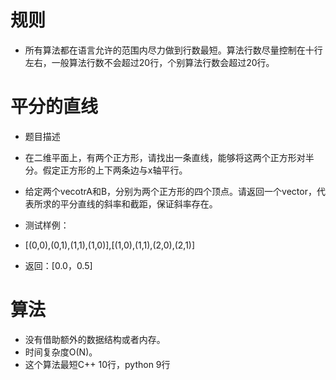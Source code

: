 # 规则

 - 所有算法都在语言允许的范围内尽力做到行数最短。算法行数尽量控制在十行左右，一般算法行数不会超过20行，个别算法行数会超过20行。


# 平分的直线
 - 题目描述
 - 在二维平面上，有两个正方形，请找出一条直线，能够将这两个正方形对半分。假定正方形的上下两条边与x轴平行。

 - 给定两个vecotrA和B，分别为两个正方形的四个顶点。请返回一个vector，代表所求的平分直线的斜率和截距，保证斜率存在。

 - 测试样例：
 - [(0,0),(0,1),(1,1),(1,0)],[(1,0),(1,1),(2,0),(2,1)]
 - 返回：[0.0，0.5]




# 算法
 - 没有借助额外的数据结构或者内存。
 - 时间复杂度O(N)。
 - 这个算法最短C++ 10行，python 9行